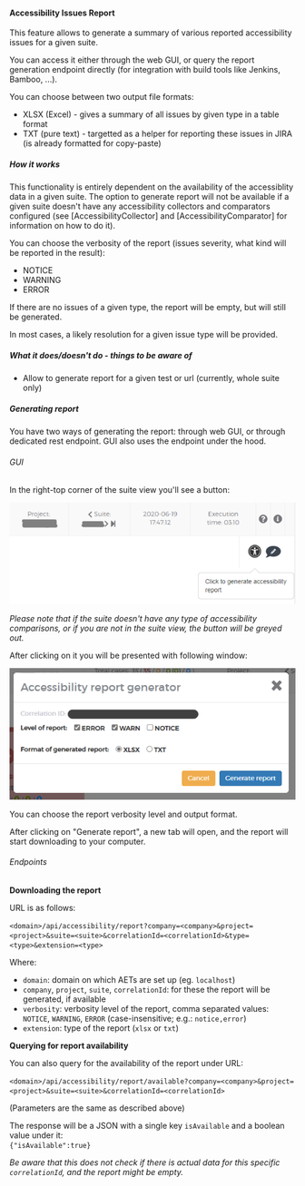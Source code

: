 #### Accessibility Issues Report

This feature allows to generate a summary of various reported accessibility issues for a given suite.

You can access it either through the web GUI, or query the report generation endpoint directly (for integration with build tools like Jenkins, Bamboo, ...).

You can choose between two output file formats:
- XLSX (Excel) - gives a summary of all issues by given type in a table format
- TXT (pure text) - targetted as a helper for reporting these issues in JIRA (is already formatted for copy-paste)

##### How it works

This functionality is entirely dependent on the availability of the accessiblity data in a given suite.
The option to generate report will not be available if a given suite doesn't have any accessibility collectors and comparators configured
(see [AccessibilityCollector] and [AccessibilityComparator] for information on how to do it).

You can choose the verbosity of the report (issues severity, what kind will be reported in the result):
- NOTICE
- WARNING
- ERROR

If there are no issues of a given type, the report will be empty, but will still be generated.

In most cases, a likely resolution for a given issue type will be provided.

##### What it does/doesn't do - things to be aware of

- Allow to generate report for a given test or url (currently, whole suite only)

##### Generating report

You have two ways of generating the report: through web GUI, or through dedicated rest endpoint. GUI also uses the endpoint under the hood.

###### GUI

In the right-top corner of the suite view you'll see a button:

![Suite view](assets/accessibilityReport/suiteView.png)

_Please note that if the suite doesn't have any type of accessibility comparisons, or if you are not in the suite view, the button will be greyed out._

After clicking on it you will be presented with following window:

![Suite view](assets/accessibilityReport/modalWindow.png)

You can choose the report verbosity level and output format.

After clicking on "Generate report", a new tab will open, and the report will start downloading to your computer. 

###### Endpoints

**Downloading the report**

URL is as follows:

`<domain>/api/accessibility/report?company=<company>&project=<project>&suite=<suite>&correlationId=<correlationId>&type=<type>&extension=<type>`

Where:
- `domain`: domain on which AETs are set up (eg. `localhost`)
- `company`, `project`, `suite`, `correlationId`: for these the report will be generated, if available
- `verbosity`: verbosity level of the report, comma separated values: `NOTICE`, `WARNING`, `ERROR` (case-insensitive; e.g.: `notice,error`)
- `extension`: type of the report (`xlsx` or `txt`)

**Querying for report availability**

You can also query for the availability of the report under URL:

`<domain>/api/accessibility/report/available?company=<company>&project=<project>&suite=<suite>&correlationId=<correlationId>`

(Parameters are the same as described above)

The response will be a JSON with a single key `isAvailable` and a boolean value under it:  
`{"isAvailable":true}`

_Be aware that this does not check if there is actual data for this specific `correlationId`, and the report might be empty._
